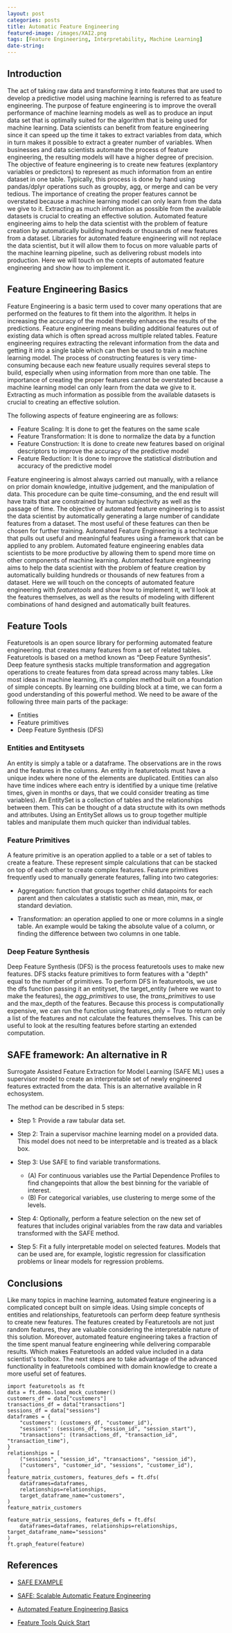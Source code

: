 ```yaml
---
layout: post
categories: posts
title: Automatic Feature Engineering 
featured-image: /images/XAI2.png
tags: [Feature Engineering, Interpretability, Machine Learning]
date-string: 
---
```


## Introduction

The act of taking raw data and transforming it into features that are used to develop a predictive model using machine learning is referred to as feature engineering. The purpose of feature engineering is to improve the overall performance of machine learning models as well as to produce an input data set that is optimally suited for the algorithm that is being used for machine learning. Data scientists can benefit from feature engineering since it can speed up the time it takes to extract variables from data, which in turn makes it possible to extract a greater number of variables. When businesses and data scientists automate the process of feature engineering, the resulting models will have a higher degree of precision. The objective of feature engineering is to create new features (explantory variables or predictors) to represent as much information from an entire dataset in one table. Typically, this process is done by hand using pandas/dplyr operations such as groupby, agg, or merge and can be very tedious. The importance of creating the proper features cannot be overstated because a machine learning model can only learn from the data we give to it. Extracting as much information as possible from the available datasets is crucial to creating an effective solution. Automated feature engineering aims to help the data scientist with the problem of feature creation by automatically building hundreds or thousands of new features from a dataset. Libraries for automated feature engineering will not replace the data scientist, but it will allow them to focus on more valuable parts of the machine learning pipeline, such as delivering robust models into production. Here we will touch on the concepts of automated feature engineering and show how to implement it.

## Feature Engineering Basics

Feature Engineering is a basic term used to cover many operations that are performed on the features to fit them into the algorithm. It helps in increasing the accuracy of the model thereby enhances the results of the predictions. Feature engineering means building additional features out of existing data which is often spread across multiple related tables. Feature engineering requires extracting the relevant information from the data and getting it into a single table which can then be used to train a machine learning model. The process of constructing features is very time-consuming because each new feature usually requires several steps to build, especially when using information from more than one table. The importance of creating the proper features cannot be overstated because a machine learning model can only learn from the data we give to it. Extracting as much information as possible from the available datasets is crucial to creating an effective solution.

 The following aspects of feature engineering are as follows:

- Feature Scaling: It is done to get the features on the same scale
- Feature Transformation: It is done to normalize the data by a function
- Feature Construction: It is done to create new features based on original descriptors to improve the accuracy of the predictive model
- Feature Reduction: It is done to improve the statistical distribution and accuracy of the predictive model

Feature engineering is almost always carried out manually, with a reliance on prior domain knowledge, intuitive judgement, and the manipulation of data. This procedure can be quite time-consuming, and the end result will have traits that are constrained by human subjectivity as well as the passage of time. The objective of automated feature engineering is to assist the data scientist by automatically generating a large number of candidate features from a dataset. The most useful of these features can then be chosen for further training. Automated Feature Engineering is a technique that pulls out useful and meaningful features using a framework that can be applied to any problem. Automated feature engineering enables data scientists to be more productive by allowing them to spend more time on other components of machine learning. Automated feature engineering aims to help the data scientist with the problem of feature creation by automatically building hundreds or thousands of new features from a dataset. Here we will touch on the concepts of automated feature engineering with *featuretools* and show how to implement it, we'll look at the features themselves, as well as the results of modeling with different combinations of hand designed and automatically built features.

## Feature Tools
Featuretools is an open source library for performing automated feature engineering. that creates many features from a set of related tables. Featuretools is based on a method known as “Deep Feature Synthesis”. Deep feature synthesis stacks multiple transformation and aggregation operations to create features from data spread across many tables. Like most ideas in machine learning, it’s a complex method built on a foundation of simple concepts. By learning one building block at a time, we can form a good understanding of this powerful method. We need to be aware of the following three main parts of the package:

+ Entities
+ Feature primitives
+ Deep Feature Synthesis (DFS)

### Entities and Entitysets

An entity is simply a table or a dataframe. The observations are in the rows and the features in the columns. An entity in featuretools must have a unique index where none of the elements are duplicated. Entities can also have time indices where each entry is identified by a unique time (relative times, given in months or days, that we could consider treating as time variables). An EntitySet is a collection of tables and the relationships between them. This can be thought of a data structute with its own methods and attributes. Using an EntitySet allows us to group together multiple tables and manipulate them much quicker than individual tables.

### Feature Primitives

A feature primitive is an operation applied to a table or a set of tables to create a feature. These represent simple calculations that can be stacked on top of each other to create complex features. Feature primitives frequently used to manually generate features, falling into two categories:

+ Aggregation: function that groups together child datapoints for each parent and then calculates a statistic such as mean, min, max, or standard deviation. 

+ Transformation: an operation applied to one or more columns in a single table. An example would be taking the absolute value of a column, or finding the difference between two columns in one table.

### Deep Feature Synthesis

Deep Feature Synthesis (DFS) is the process featuretools uses to make new features. DFS stacks feature primitives to form features with a "depth" equal to the number of primitives. To perform DFS in featuretools, we use the dfs function passing it an entityset, the target_entity (where we want to make the features), the *agg_primitives* to use, the *trans_primitives* to use and the max_depth of the features. Because this process is computationally expensive, we can run the function using features_only = True to return only a list of the features and not calculate the features themselves. This can be useful to look at the resulting features before starting an extended computation.

## SAFE framework: An alternative in R

Surrogate Assisted Feature Extraction for Model Learning (SAFE ML) uses a supervisor model to create an interpretable set of newly engineered features extracted from the data. This is an alternative available in R echosystem.

The method can be described in 5 steps:

+ Step 1: Provide a raw tabular data set.

+ Step 2: Train a supervisor machine learning model on a provided data. This model does not need to be interpretable and is treated as a black box.

+ Step 3: Use SAFE to find variable transformations. 

     + (A) For continuous variables use the Partial Dependence Profiles to find changepoints that allow the best binning for the variable of interest. 
     + (B) For categorical variables, use clustering to merge some of the levels.

+ Step 4: Optionally, perform a feature selection on the new set of features that includes original variables from the raw data and variables transformed with the SAFE method.

+ Step 5: Fit a fully interpretable model on selected features. Models that can be used are, for example, logistic regression for classification problems or linear models for regression problems.

## Conclusions

Like many topics in machine learning, automated feature engineering is a complicated concept built on simple ideas. Using simple concepts of entities and relationships, featuretools can perform deep feature synthesis to create new features. The features created by Featuretools are not just random features, they are valuable considering the interpretable nature of this solution. Moreover, automated feature engineering takes a fraction of the time spent manual feature engineering while delivering comparable results. Which makes Featuretools an added value included in a data scientist's toolbox. The next steps are to take advantage of the advanced functionality in featuretools combined with domain knowledge to create a more useful set of features. 

```
import featuretools as ft
data = ft.demo.load_mock_customer()
customers_df = data["customers"]
transactions_df = data["transactions"]
sessions_df = data["sessions"]
dataframes = {
    "customers": (customers_df, "customer_id"),
    "sessions": (sessions_df, "session_id", "session_start"),
    "transactions": (transactions_df, "transaction_id", "transaction_time"),
}
relationships = [
    ("sessions", "session_id", "transactions", "session_id"),
    ("customers", "customer_id", "sessions", "customer_id"),
]
feature_matrix_customers, features_defs = ft.dfs(
    dataframes=dataframes,
    relationships=relationships,
    target_dataframe_name="customers",
)
feature_matrix_customers

feature_matrix_sessions, features_defs = ft.dfs(
    dataframes=dataframes, relationships=relationships, target_dataframe_name="sessions"
)
ft.graph_feature(feature)
```

## References

+ [SAFE EXAMPLE](https://www.r-bloggers.com/2021/04/simplify-your-model-supervised-assisted-feature-extraction-for-machine-learning/)

+ [SAFE: Scalable Automatic Feature Engineering](https://rdrr.io/github/MrDomani/autofeat/man/SAFE.html)

+ [Automated Feature Engineering Basics](https://www.kaggle.com/code/willkoehrsen/automated-feature-engineering-basics/notebook)

+ [Feature Tools Quick Start](https://featuretools.alteryx.com/en/stable/)
